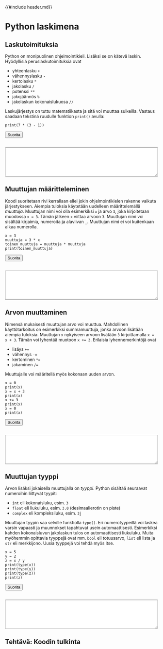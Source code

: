 {{#include header.md}}

# Python laskimena

## Laskutoimituksia

Python on monipuolinen ohjelmointikieli.  Lisäksi se on kätevä laskin.
Hyödyllisiä peruslaskutoimituksia ovat

- yhteenlasku `+`
- vähennyslasku `-`
- kertolasku `*`
- jakolasku `/`
- potenssi `**`
- jakojäännös `%`
- jakolaskun kokonaislukuosa `//`

Laskujärjestys on tuttu matematiikasta ja sitä voi muuttaa sulkeilla.
Vastaus saadaan tekstinä ruudulle funktion `print()` avulla:

```python,editable
print(7 * (3 - 1))
```

<button onclick="evaluatePython(0)">Suorita</button>
<br>
<br>
<textarea class="output-python" style="width: 100%;" rows="6"></textarea>

<!-- ### Tehtävä: Korkolaskentaa -->

<!-- Jos alkupääoma on 1200 € ja siihen lisätään 3 % vuosikorko 5 vuoden ajalta, -->
<!-- saadaan lopulliseksi pääomaksi -->
<!-- \\[1200 \cdot \left(1 + \frac{3}{100}\right)^5.\\] -->
<!-- Suorita alla oleva koodi laskeaksesi lopullisen pääoman likiarvon.  Saatko muokattua koodia laskemaan lopullisen -->
<!-- pääoman 5 % vuosikorolla?[^vastaus1]  Kuinka monen vuoden jälkeen lopullinen pääoma on yli 2000&nbsp;€, jos -->
<!-- vuosikorko on 5 %?[^vastaus2] -->
<!-- ```python,editable -->
<!-- print(1200 * (1 + 3 / 100) ** 5) -->
<!-- ``` -->

<!-- <button onclick="evaluatePython(1)">Suorita</button> -->
<!-- <br> -->
<!-- <br> -->
<!-- <textarea class="output-python" style="width: 100%;" rows="6" disabled></textarea> -->

## Muuttujan määritteleminen

Koodi suoritetaan rivi kerrallaan ellei jokin ohjelmointikielen rakenne vaikuta
järjestykseen.  Aiempia tuloksia käytetään uudelleen määrittelemällä
*muuttuja*.  Muuttujan nimi voi olla esimerkiksi `x` ja arvo `3`, joka
kirjoitetaan muodossa `x = 3`.  Tämän jälkeen `x` viittaa arvoon `3`.
Muuttujan nimi voi sisältää kirjaimia, numeroita ja alaviivan `_`.  Muuttujan
nimi ei voi kuitenkaan alkaa numerolla.

```python,editable
x = 3
muuttuja = 3 * x
toinen_muuttuja = muuttuja * muuttuja
print(toinen_muuttuja)
```

<button onclick="evaluatePython(1)">Suorita</button>
<br>
<br>
<textarea class="output-python" style="width: 100%;" rows="6"></textarea>

## Arvon muuttaminen

Nimensä mukaisesti muuttujan arvo voi muuttua.  Mahdollinen käyttötarkoitus
on esimerkiksi summamuuttuja, jonka arvoon lisätään aiempia tuloksia.
Muuttujan `x` nykyiseen arvoon lisätään `3` kirjoittamalla
`x = x + 3`.
Tämän voi lyhentää muotoon `x += 3`.
Erilaisia lyhennemerkintöjä ovat

- lisäys `+=`
- vähennys `-=`
- kertominen `*=`
- jakaminen `/=`

Muuttujalle voi määritellä myös kokonaan uuden arvon.

```python,editable
x = 0
print(x)
x = x + 3
print(x)
x += 3
print(x)
x = 0
print(x)
```

<button onclick="evaluatePython(2)">Suorita</button>
<br>
<br>
<textarea class="output-python" style="width: 100%;" rows="6"></textarea>

## Muuttujan tyyppi

Arvon lisäksi jokaisella muuttujalla on *tyyppi*.
Python sisältää seuraavat
numeroihin liittyvät tyypit:

- `int` eli kokonaisluku, esim. `3`
- `float` eli liukuluku, esim. `3.0` (desimaalierotin on piste)
- `complex` eli kompleksiluku, esim. `3j`

Muuttujan tyypin saa selville funktiolla `type()`.
Eri numerotyypeillä voi laskea varsin
vapaasti ja muunnokset tapahtuvat usein automaattisesti.
Esimerkiksi kahden kokonaisluvun jakolaskun tulos
on automaattisesti liukuluku.
Muita myöhemmin opittavia tyyppejä ovat mm. `bool` eli totuusarvo,
`list` eli lista ja `str` eli merkkijono.
Uusia tyyppejä voi tehdä myös itse.
<!-- Muita usein käytettyjä tyyppejä ovat -->

<!-- - `bool` eli totuusarvo, joko `True` tai `False` -->
<!-- - `tuple` eli monikko, esim. pari `(0, 1)` -->
<!-- - `list` eli lista, esim. `[0, 1, 2, 3]` -->
<!-- - `range` eli lukujono, esim. `range(4)` vastaa monissa yhteyksissä listaa `[0, 1, 2, 3]` -->
<!-- - `str` eli merkkijono, esim. `"kolme"` -->
<!-- - `dict` eli hakemisto, esim. `{1: 3, 2: 2}` -->
<!-- - `NoneType` eli puuttuvan arvon `None` tyyppi -->

<!-- Yllä mainituista tyypeistä puhutaan myöhemmin lisää. -->

```python,editable
x = 5
y = 2
z = x / y
print(type(x))
print(type(y))
print(type(z))
print(z)
```

<button onclick="evaluatePython(3)">Suorita</button>
<br>
<br>
<textarea class="output-python" style="width: 100%;" rows="6"></textarea>

## Tehtävä: Koodin tulkinta
